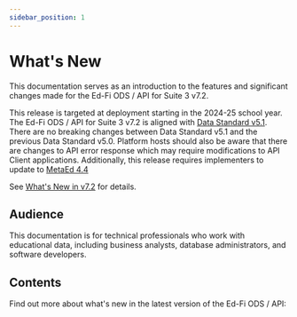 ```yaml
---
sidebar_position: 1
---
```


# What's New

This documentation serves as an introduction to the features and significant
changes made for the Ed-Fi ODS / API for Suite 3 v7.2.

This release is targeted at deployment starting in the 2024-25 school year. The
Ed-Fi ODS / API for Suite 3 v7.2 is aligned with [Data Standard
v5.1](https://edfi.atlassian.net/wiki/spaces/EFDS5/pages/26706990/What%27s+New).
There are no breaking changes between Data Standard v5.1 and the previous Data
Standard v5.0. Platform hosts should also be aware that there are changes to API
error response which may require modifications to API Client applications.
Additionally, this release requires implementers to update to [MetaEd
4.4](https://edfi.atlassian.net/wiki/spaces/METAED20/pages/23711107/What%27s+New)

See [What's New in v7.2](./whats-new-in-v72.md) for details.

## Audience

This documentation is for technical professionals who work with educational
data, including business analysts, database administrators, and
software developers.

## Contents

Find out more about what's new in the latest version of the Ed-Fi ODS / API:
